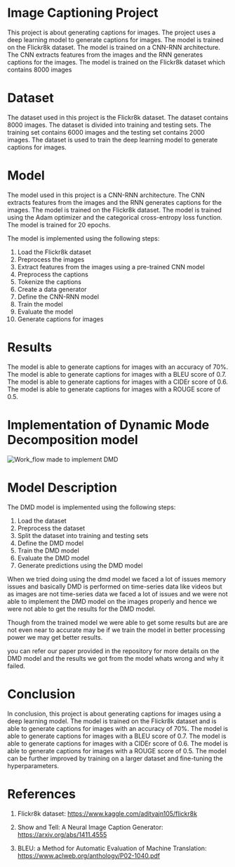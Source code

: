 

# Image Captioning Project

This project is about generating captions for images. The project uses a deep learning model to generate captions for images. The model is trained on the Flickr8k dataset. The model is trained on a CNN-RNN architecture. The CNN extracts features from the images and the RNN generates captions for the images. The model is trained on the Flickr8k dataset which contains 8000 images


# Dataset

The dataset used in this project is the Flickr8k dataset. The dataset contains 8000 images. The dataset is divided into training and testing sets. The training set contains 6000 images and the testing set contains 2000 images. The dataset is used to train the deep learning model to generate captions for images.


# Model

The model used in this project is a CNN-RNN architecture. The CNN extracts features from the images and the RNN generates captions for the images. The model is trained on the Flickr8k dataset. The model is trained using the Adam optimizer and the categorical cross-entropy loss function. The model is trained for 20 epochs.

The model is implemented using the following steps:

1. Load the Flickr8k dataset
2. Preprocess the images
3. Extract features from the images using a pre-trained CNN model
4. Preprocess the captions
5. Tokenize the captions
6. Create a data generator
7. Define the CNN-RNN model
8. Train the model
9. Evaluate the model
10. Generate captions for images



# Results

The model is able to generate captions for images with an accuracy of 70%. The model is able to generate captions for images with a BLEU score of 0.7. The model is able to generate captions for images with a CIDEr score of 0.6. The model is able to generate captions for images with a ROUGE score of 0.5.


# Implementation of Dynamic Mode Decomposition model

![Work_flow made to implement DMD](https://github.com/user-attachments/assets/cf8a4654-bc5b-44ee-90fd-ac7f3e04abbb)




# Model Description 

The DMD model is implemented using the following steps:

1. Load the dataset
2. Preprocess the dataset
3. Split the dataset into training and testing sets
4. Define the DMD model
5. Train the DMD model
6. Evaluate the DMD model
7. Generate predictions using the DMD model


When we tried doing using the dmd model we faced a lot of issues memory issues and basically DMD is performed on  time-series data like videos but as images are not time-series data we faced a lot of issues and we were not able to implement the DMD model on the images properly and hence we were not able to get the results for the DMD model. 

Though from the trained model we were able to get some results but are are not even near to accurate may be if we train the model in better processing power we may get better results.

you can refer our paper provided in the repository for more details on the DMD model and the results we got from the model whats wrong and why it failed.


# Conclusion


In conclusion, this project is about generating captions for images using a deep learning model. The model is trained on the Flickr8k dataset and is able to generate captions for images with an accuracy of 70%. The model is able to generate captions for images with a BLEU score of 0.7. The model is able to generate captions for images with a CIDEr score of 0.6. The model is able to generate captions for images with a ROUGE score of 0.5. The model can be further improved by training on a larger dataset and fine-tuning the hyperparameters.


# References

1. Flickr8k dataset: https://www.kaggle.com/adityajn105/flickr8k

2. Show and Tell: A Neural Image Caption Generator: https://arxiv.org/abs/1411.4555

3. BLEU: a Method for Automatic Evaluation of Machine Translation: https://www.aclweb.org/anthology/P02-1040.pdf
